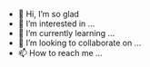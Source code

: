- 🥳 Hi, I’m so glad
- 👀 I’m interested in ...
- 🌱 I’m currently learning ...
- 💞️ I’m looking to collaborate on ...
- 📫 How to reach me ...

<!---
Fadiabukhadrah/Fadiabukhadrah is a ✨ special ✨ repository because its `README.md` (this file) appears on your GitHub profile.
You can click the Preview link to take a look at your changes.
--->
